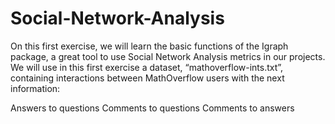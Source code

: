 # Social-Network-Analysis

On this first exercise, we will learn the basic functions of the Igraph package, a great tool to use Social Network Analysis metrics in our projects. We will use in this first exercise a dataset, “mathoverflow-ints.txt”, containing interactions between MathOverflow users with the next information:

Answers to questions
Comments to questions
Comments to answers
